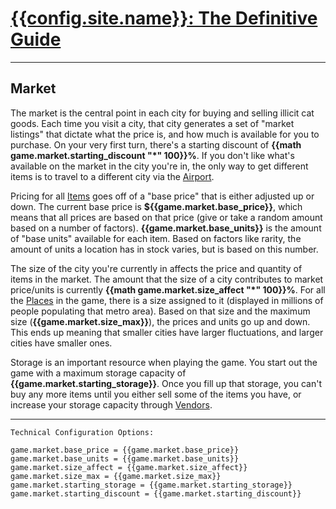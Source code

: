 # [{{config.site.name}}: The Definitive Guide](/manual)

---

## Market
The market is the central point in each city for buying and selling illicit cat goods.  Each time you visit a city, that city generates a set of "market listings" that dictate what the price is, and how much is available for you to purchase.  On your very first turn, there's a starting discount of __{{math game.market.starting_discount \"*\" 100}}%__.  If you don't like what's available on the market in the city you're in, the only way to get different items is to travel to a different city via the [Airport](/manual/airport).

Pricing for all [Items](/manual/items) goes off of a "base price" that is either adjusted up or down.  The current base price is __${{game.market.base_price}}__, which means that all prices are based on that price (give or take a random amount based on a number of factors).  __{{game.market.base_units}}__ is the amount of "base units" available for each item.  Based on factors like rarity, the amount of units a location has in stock varies, but is based on this number.

The size of the city you're currently in affects the price and quantity of items in the market.  The amount that the size of a city contributes to market price/units is currently __{{math game.market.size_affect \"*\" 100}}%__.  For all the [Places](/manual/places) in the game, there is a size assigned to it (displayed in millions of people populating that metro area). Based on that size and the maximum size (__{{game.market.size_max}}__), the prices and units go up and down.  This ends up meaning that smaller cities have larger fluctuations, and larger cities have smaller ones.

Storage is an important resource when playing the game.  You start out the game with a maximum storage capacity of __{{game.market.starting_storage}}__.  Once you fill up that storage, you can't buy any more items until you either sell some of the items you have, or increase your storage capacity through [Vendors](/manual/vendors).

---

```
Technical Configuration Options:

game.market.base_price = {{game.market.base_price}}
game.market.base_units = {{game.market.base_units}}
game.market.size_affect = {{game.market.size_affect}}
game.market.size_max = {{game.market.size_max}}
game.market.starting_storage = {{game.market.starting_storage}}
game.market.starting_discount = {{game.market.starting_discount}}
```
